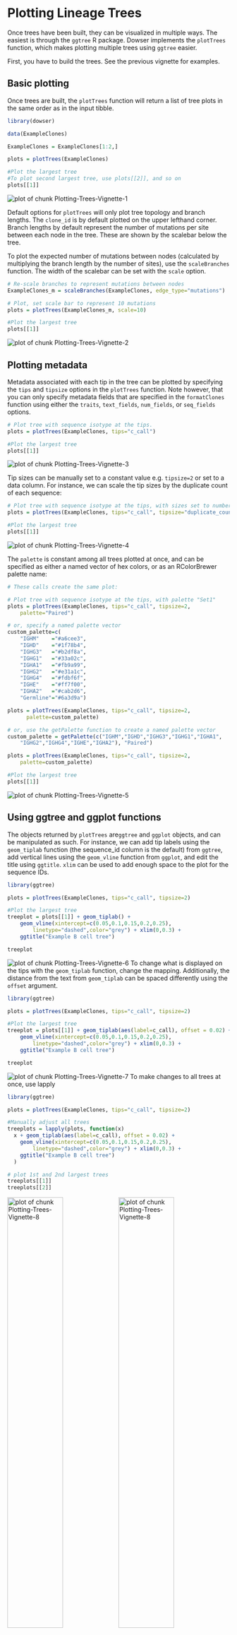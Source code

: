 # Plotting Lineage Trees

Once trees have been built, they can be visualized in multiple ways. The easiest is through the `ggtree` R package. Dowser implements the `plotTrees` function, which makes plotting multiple trees using `ggtree` easier.

First, you have to build the trees. See the previous vignette for examples.

## Basic plotting

Once trees are built, the `plotTrees` function will return a list of tree plots in the same order as in the input tibble.


```r
library(dowser)

data(ExampleClones)

ExampleClones = ExampleClones[1:2,]

plots = plotTrees(ExampleClones)

#Plot the largest tree
#To plot second largest tree, use plots[[2]], and so on
plots[[1]]
```

![plot of chunk Plotting-Trees-Vignette-1](figure/Plotting-Trees-Vignette-1-1.png)

Default options for `plotTrees` will only plot tree topology and branch lengths. The `clone_id` is by default plotted on the upper lefthand corner. Branch lengths by default represent the number of mutations per site between each node in the tree. These are shown by the scalebar below the tree.

To plot the expected number of mutations between nodes (calculated by multiplying the branch length by the number of sites), use the `scaleBranches` function. The width of the scalebar can be set with the `scale` option. 


```r
# Re-scale branches to represent mutations between nodes
ExampleClones_m = scaleBranches(ExampleClones, edge_type="mutations")

# Plot, set scale bar to represent 10 mutations
plots = plotTrees(ExampleClones_m, scale=10)

#Plot the largest tree
plots[[1]]
```

![plot of chunk Plotting-Trees-Vignette-2](figure/Plotting-Trees-Vignette-2-1.png)

## Plotting metadata

Metadata associated with each tip in the tree can be plotted by specifying the `tips` and `tipsize` options in the `plotTrees` function. Note however, that you can only specify metadata fields that are specified in the `formatClones` function using either the `traits`, `text_fields`, `num_fields`, or `seq_fields` options.


```r
# Plot tree with sequence isotype at the tips.
plots = plotTrees(ExampleClones, tips="c_call")

#Plot the largest tree
plots[[1]]
```

![plot of chunk Plotting-Trees-Vignette-3](figure/Plotting-Trees-Vignette-3-1.png)

Tip sizes can be manually set to a constant value e.g. `tipsize=2` or set to a data column. For instance, we can scale the tip sizes by the duplicate count of each sequence:


```r
# Plot tree with sequence isotype at the tips, with sizes set to number of duplicates
plots = plotTrees(ExampleClones, tips="c_call", tipsize="duplicate_count")

#Plot the largest tree
plots[[1]]
```

![plot of chunk Plotting-Trees-Vignette-4](figure/Plotting-Trees-Vignette-4-1.png)

The `palette` is constant among all trees plotted at once, and can be specified as either a named vector of hex colors, or as an RColorBrewer palette name:


```r
# These calls create the same plot:

# Plot tree with sequence isotype at the tips, with palette "Set1"
plots = plotTrees(ExampleClones, tips="c_call", tipsize=2,
    palette="Paired")

# or, specify a named palette vector
custom_palette=c(
    "IGHM"    ="#a6cee3",
    "IGHD"    ="#1f78b4",
    "IGHG3"   ="#b2df8a",
    "IGHG1"   ="#33a02c",
    "IGHA1"   ="#fb9a99",
    "IGHG2"   ="#e31a1c",
    "IGHG4"   ="#fdbf6f",
    "IGHE"    ="#ff7f00",
    "IGHA2"   ="#cab2d6",
    "Germline"="#6a3d9a")

plots = plotTrees(ExampleClones, tips="c_call", tipsize=2,
      palette=custom_palette)

# or, use the getPalette function to create a named palette vector
custom_palette = getPalette(c("IGHM","IGHD","IGHG3","IGHG1","IGHA1",
    "IGHG2","IGHG4","IGHE","IGHA2"), "Paired")

plots = plotTrees(ExampleClones, tips="c_call", tipsize=2,
    palette=custom_palette)

#Plot the largest tree
plots[[1]]
```

![plot of chunk Plotting-Trees-Vignette-5](figure/Plotting-Trees-Vignette-5-1.png)

## Using ggtree and ggplot functions

The objects returned by `plotTrees` are`ggtree` and `ggplot` objects, and can be manipulated as such. For instance, we can add tip labels using the `geom_tiplab` function (the sequence_id column is the default) from `ggtree`, add vertical lines using the `geom_vline` function from `ggplot`, and edit the title using `ggtitle`. `xlim` can be used to add enough space to the plot for the sequence IDs.


```r
library(ggtree)

plots = plotTrees(ExampleClones, tips="c_call", tipsize=2)

#Plot the largest tree
treeplot = plots[[1]] + geom_tiplab() + 
    geom_vline(xintercept=c(0.05,0.1,0.15,0.2,0.25),
        linetype="dashed",color="grey") + xlim(0,0.3) +
    ggtitle("Example B cell tree")

treeplot
```

![plot of chunk Plotting-Trees-Vignette-6](figure/Plotting-Trees-Vignette-6-1.png)
To change what is displayed on the tips with the `geom_tiplab` function, change the mapping. Additionally, the distance from the text from `geom_tiplab` can be spaced differently using the `offset` argument. 


```r
library(ggtree)

plots = plotTrees(ExampleClones, tips="c_call", tipsize=2)

#Plot the largest tree
treeplot = plots[[1]] + geom_tiplab(aes(label=c_call), offset = 0.02) + 
    geom_vline(xintercept=c(0.05,0.1,0.15,0.2,0.25),
        linetype="dashed",color="grey") + xlim(0,0.3) +
    ggtitle("Example B cell tree")

treeplot
```

![plot of chunk Plotting-Trees-Vignette-7](figure/Plotting-Trees-Vignette-7-1.png)
To make changes to all trees at once, use lapply


```r
library(ggtree)

plots = plotTrees(ExampleClones, tips="c_call", tipsize=2)

#Manually adjust all trees
treeplots = lapply(plots, function(x)
  x + geom_tiplab(aes(label=c_call), offset = 0.02) + 
    geom_vline(xintercept=c(0.05,0.1,0.15,0.2,0.25),
        linetype="dashed",color="grey") + xlim(0,0.3) +
    ggtitle("Example B cell tree")
  )

# plot 1st and 2nd largest trees
treeplots[[1]]
treeplots[[2]]
```

<div class="figure">
<img src="figure/Plotting-Trees-Vignette-8-1.png" alt="plot of chunk Plotting-Trees-Vignette-8" width="50%" /><img src="figure/Plotting-Trees-Vignette-8-2.png" alt="plot of chunk Plotting-Trees-Vignette-8" width="50%" />
<p class="caption">plot of chunk Plotting-Trees-Vignette-8</p>
</div>

## Saving trees to a file

The `treesToPDF` function can be used to plot all trees at once to a pdf file:


```r
plots = plotTrees(ExampleClones, tips="c_call", tipsize=2)

# you can also pass arguments you would pass to grDevices::pdf, like width and height
# here, we plot 4 trees per page (2 rows, 2 columns)
treesToPDF(plots, file="trees.pdf", nrow=2, ncol=2)
```

